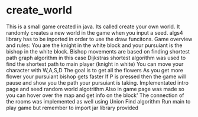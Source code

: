 # create_world
 
This is a small game created in java. Its called create your own world. It randomly creates a new world in the game when you input a seed.
algs4 library has to be inported in order to use the draw funcitons.
Game overview and rules:
You are the knight in the white block and your pursuiant is the bishop in the white block. 
Bishop movements are based on finding shortest path graph algorithm in this case Dijkstras shortest algorithm was used to find the shortest path to main player (knight in white)
You can move your character with W,A,S,D 
The goal is to get all the flowers 
As you get more flower your pursuiant bishop gets faster
If P is pressed then the game will pause and show you the path your pursuiant is taking. 
Implementated intro page and seed random world algotrithm
Also in game page was made so you can hover over the map and get info on the block'
The connection of the rooms was implemented as well using Union Find algorithm
Run main to play game but remember to import jar library provided


